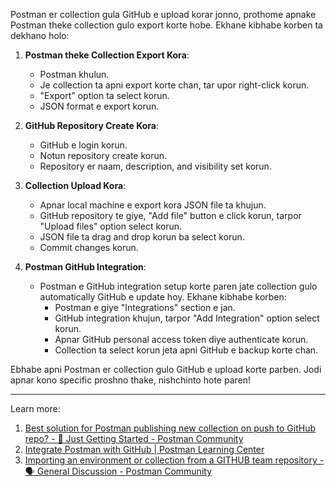 Postman er collection gula GitHub e upload korar jonno, prothome apnake Postman theke collection gulo export korte hobe. Ekhane kibhabe korben ta dekhano holo:

1. **Postman theke Collection Export Kora**:
   - Postman khulun.
   - Je collection ta apni export korte chan, tar upor right-click korun.
   - "Export" option ta select korun.
   - JSON format e export korun.

2. **GitHub Repository Create Kora**:
   - GitHub e login korun.
   - Notun repository create korun.
   - Repository er naam, description, and visibility set korun.

3. **Collection Upload Kora**:
   - Apnar local machine e export kora JSON file ta khujun.
   - GitHub repository te giye, "Add file" button e click korun, tarpor "Upload files" option select korun.
   - JSON file ta drag and drop korun ba select korun.
   - Commit changes korun.

4. **Postman GitHub Integration**:
   - Postman e GitHub integration setup korte paren jate collection gulo automatically GitHub e update hoy. Ekhane kibhabe korben:
     - Postman e giye "Integrations" section e jan.
     - GitHub integration khujun, tarpor "Add Integration" option select korun.
     - Apnar GitHub personal access token diye authenticate korun.
     - Collection ta select korun jeta apni GitHub e backup korte chan.

Ebhabe apni Postman er collection gulo GitHub e upload korte parben. Jodi apnar kono specific proshno thake, nishchinto hote paren!

---
Learn more:
1. [Best solution for Postman publishing new collection on push to GitHub repo? - 🌱 Just Getting Started - Postman Community](https://community.postman.com/t/best-solution-for-postman-publishing-new-collection-on-push-to-github-repo/39535)
2. [Integrate Postman with GitHub | Postman Learning Center](https://learning.postman.com/docs/integrations/available-integrations/github/)
3. [Importing an environment or collection from a GITHUB team repository - 🗣 General Discussion - Postman Community](https://community.postman.com/t/importing-an-environment-or-collection-from-a-github-team-repository/34345)
